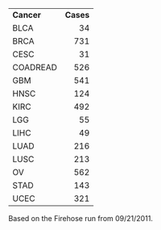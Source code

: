 <table width=150>
<tr>
<td><b>Cancer</b></th>
<td align=right><b>Cases</b></th>
</tr>

<tr>
<td class="Tips1" title="Bladder Urothelial Carcinoma">BLCA</td>
<td style="text-align: right;">34</td>
</tr>
<tr>
<td class="Tips1" title="Breast invasive carcinoma">BRCA</td>
<td style="text-align: right;">731</td>
</tr>
<tr>
<td class="Tips1" title="Cervical Squamous Cell Carcinoma">CESC</td>
<td style="text-align: right;">31</td>
</tr>
<tr>
<td class="Tips1" title="Colon and Rectum adenocarcinoma">COADREAD</td>
<td style="text-align: right;">526</td>
</tr>
<tr>
<td class="Tips1" title="Glioblastoma multiforme">GBM</td>
<td style="text-align: right;">541</td>
</tr>
<tr>
<td class="Tips1" title="Head and Neck squamous cell carcinoma">HNSC</td>
<td style="text-align: right;">124</td>
</tr>
<tr>
<td class="Tips1" title="Kidney renal clear cell carcinoma">KIRC</td>
<td style="text-align: right;">492</td>
</tr>
<tr>
<td class="Tips1" title="Brain Lower Grade Glioma">LGG</td>
<td style="text-align: right;">55</td>
</tr>
<tr>
<td class="Tips1" title="Liver hepatocellular carcinoma">LIHC</td>
<td style="text-align: right;">49</td>
</tr>
<tr>
<td class="Tips1" title="Lung adenocarcinoma">LUAD</td>
<td style="text-align: right;">216</td>
</tr>
<tr>
<td class="Tips1" title="Lung squamous cell carcinoma">LUSC</td>
<td style="text-align: right;">213</td>
</tr>
<tr>
<td class="Tips1" title="Ovarian serous cystadenocarcinoma">OV</td>
<td style="text-align: right;">562</td>
</tr>
<tr>
<td class="Tips1" title="Stomach adenocarcinoma">STAD</td>
<td style="text-align: right;">143</td>
</tr>
<tr>
<td class="Tips1" title="Uterine Corpus Endometrioid Carcinoma">UCEC</td>
<td style="text-align: right;">321</td>
</tr>
</table>
Based on the Firehose run from 09/21/2011.</p>